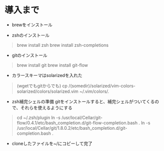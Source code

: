 # 導入まで
* brewをインストール

* zshのインストール

> brew install zsh
> brew install zsh-completions

* gitのインストール

> brew install git
> brew install git-flow

* カラースキーマはsolarizedを入れた

> (wgetでもgitからでも)
> cp /(somedir)/solarized/vim-colors-solarized/colors/solarized.vim ~/.vim/colors/.

* zsh補完シェルの準備
gitをインストールすると、補完シェルがついてくるので、それらを使えるようにする

> cd ~/.zsh/plugin
> ln -s /usr/local/Cellar/git-flow/0.4.1/etc/bash_completion.d/git-flow-completion.bash .
> ln -s /usr/local/Cellar/git/1.8.0.2/etc/bash_completion.d/git-completion.bash .

* cloneしたファイルを~/にコピーして完了

